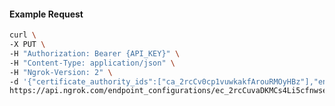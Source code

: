 <!-- Code generated for API Clients. DO NOT EDIT. -->

#### Example Request

```bash
curl \
-X PUT \
-H "Authorization: Bearer {API_KEY}" \
-H "Content-Type: application/json" \
-H "Ngrok-Version: 2" \
-d '{"certificate_authority_ids":["ca_2rcCv0cp1vuwkakfArouRMOyHBz"],"enabled":true}' \
https://api.ngrok.com/endpoint_configurations/ec_2rcCuvaDKMCs4Li5cfnwsex2hdo/mutual_tls
```
